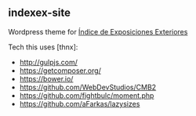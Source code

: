indexex-site
---

Wordpress theme for [Índice de Exposiciones Exteriores](http://indexex.site/)

Tech this uses [thnx]:

- http://gulpjs.com/
- https://getcomposer.org/
- https://bower.io/
- https://github.com/WebDevStudios/CMB2
- https://github.com/fightbulc/moment.php
- https://github.com/aFarkas/lazysizes
